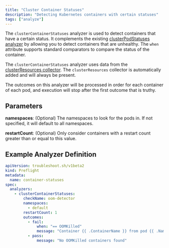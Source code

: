 ```yaml
---
title: "Cluster Container Statuses"
description: "Detecting Kubernetes containers with certain statuses"
tags: ["analyze"]
---
```



The `clusterContainerStatuses` analyzer is used to detect containers that have a certain status. It complements the existing [clusterPodStatuses analyzer](./cluster-pod-statuses) by allowing you to detect containers that are unhealthy.
The `when` attribute supports standard comparators to compare the status of the container.

The `clusterContainerStatuses` analyzer uses data from the [clusterResources collector](https://troubleshoot.sh/collect/cluster-resources).
The `clusterResources` collector is automatically added and will always be present.

The outcomes on this analyzer will be processed in order for each container of each pod, and execution will stop after the first outcome that is truthy.

## Parameters

**namespaces**: (Optional) The namespaces to look for the pods in. If not specified, it will default to all namespaces.

**restartCount**: (Optional) Only consider containers with a restart count greater than or equal to this value.

## Example Analyzer Definition

```yaml
apiVersion: troubleshoot.sh/v1beta2
kind: Preflight
metadata:
  name: container-statuses
spec:
  analyzers:
    - clusterContainerStatuses:
        checkName: oom-detector
        namespaces:
          - default
        restartCount: 1
        outcomes:
          - fail:
              when: "== OOMKilled"
              message: "Container {{ .ContainerName }} from pod {{ .Namespace }}/{{ .PodName }} has OOMKilled"
          - pass:
              message: "No OOMKilled containers found"
```

